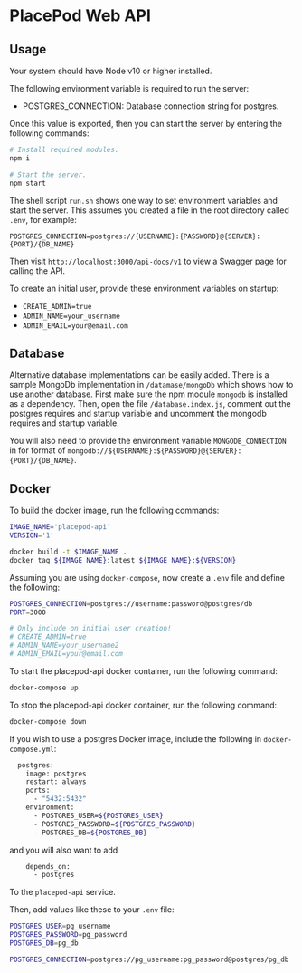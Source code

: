 # PlacePod Web API

## Usage

Your system should have Node v10 or higher installed.

The following environment variable is required to run the server:

- POSTGRES_CONNECTION: Database connection string for postgres.

Once this value is exported, then you can start the server by
entering the following commands:

```sh
# Install required modules.
npm i

# Start the server.
npm start
```

The shell script `run.sh` shows one way to set environment variables and start the server. This assumes you
created a file in the root directory called `.env`, for example:

```
POSTGRES_CONNECTION=postgres://{USERNAME}:{PASSWORD}@{SERVER}:{PORT}/{DB_NAME}
```

Then visit `http://localhost:3000/api-docs/v1` to view a Swagger page for calling the API.

To create an initial user, provide these environment variables on startup:

- `CREATE_ADMIN=true`
- `ADMIN_NAME=your_username`
- `ADMIN_EMAIL=your@email.com`

## Database

Alternative database implementations can be easily added. There is a sample MongoDb implementation in `/datamase/mongoDb` which shows how to use another database.
First make sure the npm module `mongodb` is installed as a dependency. Then, open the file `/database.index.js`, comment out 
the postgres requires and startup variable and uncomment the mongodb requires and startup variable.

You will also need to provide the environment variable `MONGODB_CONNECTION` in for format of `mongodb://${USERNAME}:${PASSWORD}@{SERVER}:{PORT}/{DB_NAME}`.

## Docker

To build the docker image, run the following commands:

```sh
IMAGE_NAME='placepod-api'
VERSION='1'

docker build -t $IMAGE_NAME .
docker tag ${IMAGE_NAME}:latest ${IMAGE_NAME}:${VERSION}
```

Assuming you are using `docker-compose`, now create a `.env` file and define the following:

```sh
POSTGRES_CONNECTION=postgres://username:password@postgres/db
PORT=3000

# Only include on initial user creation!
# CREATE_ADMIN=true
# ADMIN_NAME=your_username2
# ADMIN_EMAIL=your@email.com

```

To start the placepod-api docker container, run the following command:

```sh
docker-compose up
```

To stop the placepod-api docker container, run the following command:

```sh
docker-compose down
```

If you wish to use a postgres Docker image, include the following in `docker-compose.yml`:

```sh
  postgres:
    image: postgres
    restart: always
    ports:
      - "5432:5432"
    environment:
      - POSTGRES_USER=${POSTGRES_USER}
      - POSTGRES_PASSWORD=${POSTGRES_PASSWORD}
      - POSTGRES_DB=${POSTGRES_DB}
```

and you will also want to add

```sh
    depends_on:
      - postgres
```
To the `placepod-api` service.

Then, add values like these to your `.env` file:

```sh
POSTGRES_USER=pg_username
POSTGRES_PASSWORD=pg_password
POSTGRES_DB=pg_db

POSTGRES_CONNECTION=postgres://pg_username:pg_password@postgres/pg_db
```
